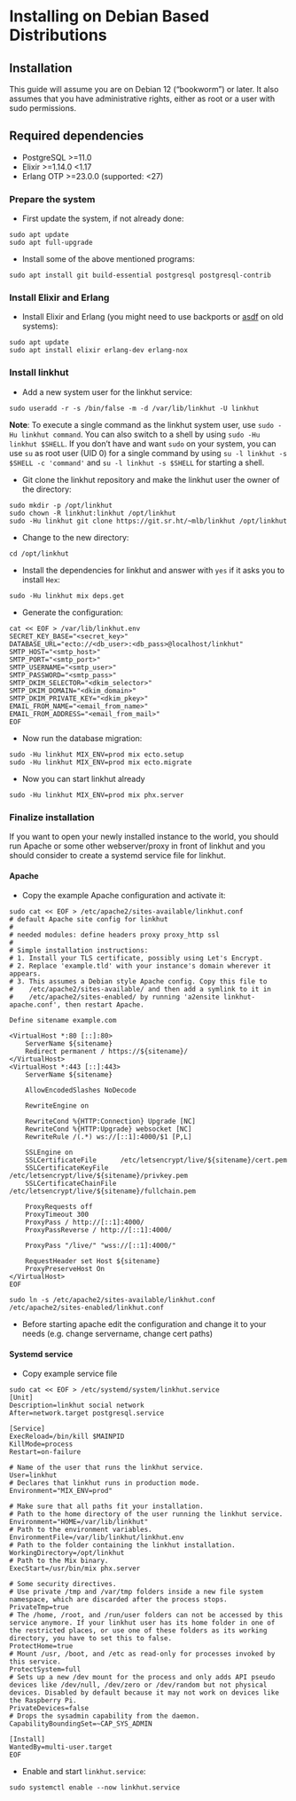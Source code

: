 # Installing on Debian Based Distributions

## Installation

This guide will assume you are on Debian 12 (“bookworm”) or later. It also assumes that you have administrative rights, either as root or a user with sudo permissions.

## Required dependencies

* PostgreSQL >=11.0
* Elixir >=1.14.0 <1.17
* Erlang OTP >=23.0.0 (supported: <27)

### Prepare the system

* First update the system, if not already done:

```shell
sudo apt update
sudo apt full-upgrade
```

* Install some of the above mentioned programs:

```shell
sudo apt install git build-essential postgresql postgresql-contrib
```

### Install Elixir and Erlang

* Install Elixir and Erlang (you might need to use backports or [asdf](https://github.com/asdf-vm/asdf) on old systems):

```shell
sudo apt update
sudo apt install elixir erlang-dev erlang-nox
```

### Install linkhut

* Add a new system user for the linkhut service:

```shell
sudo useradd -r -s /bin/false -m -d /var/lib/linkhut -U linkhut
```

**Note**: To execute a single command as the linkhut system user, use `sudo -Hu linkhut command`. You can also switch to a shell by using `sudo -Hu linkhut $SHELL`. If you don’t have and want `sudo` on your system, you can use `su` as root user (UID 0) for a single command by using `su -l linkhut -s $SHELL -c 'command'` and `su -l linkhut -s $SHELL` for starting a shell.

* Git clone the linkhut repository and make the linkhut user the owner of the directory:

```shell
sudo mkdir -p /opt/linkhut
sudo chown -R linkhut:linkhut /opt/linkhut
sudo -Hu linkhut git clone https://git.sr.ht/~mlb/linkhut /opt/linkhut
```

* Change to the new directory:

```shell
cd /opt/linkhut
```

* Install the dependencies for linkhut and answer with `yes` if it asks you to install `Hex`:

```shell
sudo -Hu linkhut mix deps.get
```

* Generate the configuration:

```shell
cat << EOF > /var/lib/linkhut.env
SECRET_KEY_BASE="<secret_key>"
DATABASE_URL="ecto://<db_user>:<db_pass>@localhost/linkhut"
SMTP_HOST="<smtp_host>"
SMTP_PORT="<smtp_port>"
SMTP_USERNAME="<smtp_user>"
SMTP_PASSWORD="<smtp_pass>"
SMTP_DKIM_SELECTOR="<dkim_selector>"
SMTP_DKIM_DOMAIN="<dkim_domain>"
SMTP_DKIM_PRIVATE_KEY="<dkim_pkey>"
EMAIL_FROM_NAME="<email_from_name>"
EMAIL_FROM_ADDRESS="<email_from_mail>"
EOF
```

* Now run the database migration:

```shell
sudo -Hu linkhut MIX_ENV=prod mix ecto.setup
sudo -Hu linkhut MIX_ENV=prod mix ecto.migrate
```

* Now you can start linkhut already

```shell
sudo -Hu linkhut MIX_ENV=prod mix phx.server
```

### Finalize installation

If you want to open your newly installed instance to the world, you should run Apache or some other webserver/proxy in front of linkhut and you should consider to create a systemd service file for linkhut.

#### Apache

* Copy the example Apache configuration and activate it:

```shell
sudo cat << EOF > /etc/apache2/sites-available/linkhut.conf
# default Apache site config for linkhut
#
# needed modules: define headers proxy proxy_http ssl
#
# Simple installation instructions:
# 1. Install your TLS certificate, possibly using Let's Encrypt.
# 2. Replace 'example.tld' with your instance's domain wherever it appears.
# 3. This assumes a Debian style Apache config. Copy this file to
#    /etc/apache2/sites-available/ and then add a symlink to it in
#    /etc/apache2/sites-enabled/ by running 'a2ensite linkhut-apache.conf', then restart Apache.

Define sitename example.com

<VirtualHost *:80 [::]:80>
    ServerName ${sitename}
    Redirect permanent / https://${sitename}/
</VirtualHost>
<VirtualHost *:443 [::]:443>
    ServerName ${sitename}

    AllowEncodedSlashes NoDecode

    RewriteEngine on

    RewriteCond %{HTTP:Connection} Upgrade [NC]
    RewriteCond %{HTTP:Upgrade} websocket [NC]
    RewriteRule /(.*) ws://[::1]:4000/$1 [P,L]

    SSLEngine on
    SSLCertificateFile      /etc/letsencrypt/live/${sitename}/cert.pem
    SSLCertificateKeyFile   /etc/letsencrypt/live/${sitename}/privkey.pem
    SSLCertificateChainFile /etc/letsencrypt/live/${sitename}/fullchain.pem

    ProxyRequests off
    ProxyTimeout 300
    ProxyPass / http://[::1]:4000/
    ProxyPassReverse / http://[::1]:4000/

    ProxyPass "/live/" "wss://[::1]:4000/"

    RequestHeader set Host ${sitename}
    ProxyPreserveHost On
</VirtualHost>
EOF
```

```shell
sudo ln -s /etc/apache2/sites-available/linkhut.conf /etc/apache2/sites-enabled/linkhut.conf
```

* Before starting apache edit the configuration and change it to your needs (e.g. change servername, change cert paths)

#### Systemd service

* Copy example service file

```shell
sudo cat << EOF > /etc/systemd/system/linkhut.service
[Unit]
Description=linkhut social network
After=network.target postgresql.service

[Service]
ExecReload=/bin/kill $MAINPID
KillMode=process
Restart=on-failure

# Name of the user that runs the linkhut service.
User=linkhut
# Declares that linkhut runs in production mode.
Environment="MIX_ENV=prod"

# Make sure that all paths fit your installation.
# Path to the home directory of the user running the linkhut service.
Environment="HOME=/var/lib/linkhut"
# Path to the environment variables.
EnvironmentFile=/var/lib/linkhut/linkhut.env
# Path to the folder containing the linkhut installation.
WorkingDirectory=/opt/linkhut
# Path to the Mix binary.
ExecStart=/usr/bin/mix phx.server

# Some security directives.
# Use private /tmp and /var/tmp folders inside a new file system namespace, which are discarded after the process stops.
PrivateTmp=true
# The /home, /root, and /run/user folders can not be accessed by this service anymore. If your linkhut user has its home folder in one of the restricted places, or use one of these folders as its working directory, you have to set this to false.
ProtectHome=true
# Mount /usr, /boot, and /etc as read-only for processes invoked by this service.
ProtectSystem=full
# Sets up a new /dev mount for the process and only adds API pseudo devices like /dev/null, /dev/zero or /dev/random but not physical devices. Disabled by default because it may not work on devices like the Raspberry Pi.
PrivateDevices=false
# Drops the sysadmin capability from the daemon.
CapabilityBoundingSet=~CAP_SYS_ADMIN

[Install]
WantedBy=multi-user.target
EOF
```

* Enable and start `linkhut.service`:

```shell
sudo systemctl enable --now linkhut.service
```

